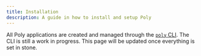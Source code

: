 ```yaml
---
title: Installation
description: A guide in how to install and setup Poly
---
```


All Poly applications are created and managed through the [`poly` CLI](https://www.github.com/poly-gui/cli).
The CLI is still a work in progress. This page will be updated once everything is set in stone.

